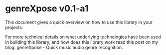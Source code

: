 genreXpose v0.1-a1
========

This document gives a quick overview on how to use this library in your projects.

For more technical details on what underlying technologies have been used in building this library, and how does this library work read this post on my blog: genreXpose - Quick music audio genre recognition.



